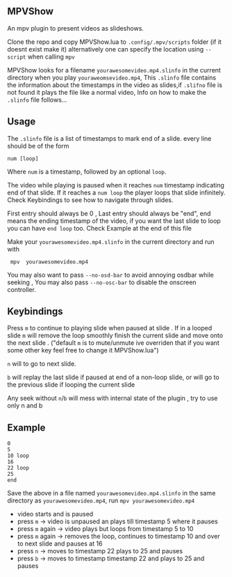 ## MPVShow
An mpv plugin to present videos as slideshows.

Clone the repo and copy MPVShow.lua to 
`.config/.mpv/scripts` folder (if it doesnt exist make it)
alternatively one can specify the location using `--script` 
when calling `mpv`

MPVShow looks for a filename `yourawesomevideo.mp4.slinfo` in the current directory
when you play  `youraweomsevideo.mp4`, This
`.slinfo` file contains the information about the 
timestamps in the video as slides,if `.slifno` file is not found it plays the file like a 
normal video, Info on how to make
the `.slinfo` file follows...


## Usage
The `.slinfo` file is a list of timestamps to mark 
end of a slide. every line should be of the form
```
num [loop]
```
Where `num` is a timestamp, followed by an optional `loop`.

The video while playing is paused when it reaches `num` timestamp
indicating end of that slide.
If it reaches a `num loop` the player loops that slide infinitely.
Check Keybindings to see how to navigate through slides.

First entry should always be 0 , 
Last entry should always be "end",
end means the ending timestamp of the video,
if you want the last slide to loop you can
have `end loop` too.
Check Example at the end of this file

Make your `yourawesomevideo.mp4.slinfo` in the current directory
and run with
```
 mpv  yourawesomevideo.mp4
```

You may also want to pass `--no-osd-bar` to avoid annoying
osdbar while seeking , You may also pass `--no-osc-bar`
to disable the onscreen controller.

## Keybindings
Press `m` to continue to playing slide when paused
at slide . If in a looped slide `m` will remove the loop
smoothly finish the current slide and move onto the next slide
.
("default `m` is to mute/unmute ive overriden that
if you want some other key feel free to change it 
MPVShow.lua")

`n` will to go to next slide. 

`b` will replay the last slide  if paused at end of a non-loop slide,
or will go to the previous slide if looping the current slide


Any seek without `n`/`b` will mess with internal
state of the plugin , try to use only n and b

## Example

```
0 
5 
10 loop
16 
22 loop
25
end
```
Save the above in a file named `yourawesomevideo.mp4.slinfo` in the same directory as `yourawesomevideo.mp4`,
run
`mpv yourawesomevideo.mp4`
* video starts and is paused
* press `m`       -> video is unpaused an plays till timestamp 5 where it pauses
* press `m` again -> video plays but loops from timestamp 5 to 10
* press `m` again -> removes the loop, continues to timestamp 10 and over to next slide and pauses at 16
* press `n` -> moves to timestamp 22 plays to 25 and pauses
* press `b` -> moves to timestamp timestamp 22 and plays to 25 and pauses
